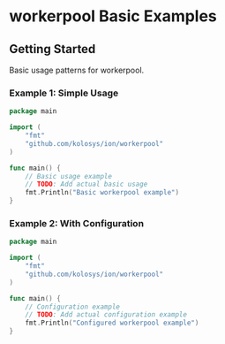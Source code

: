 # workerpool Basic Examples

## Getting Started

Basic usage patterns for workerpool.

### Example 1: Simple Usage

```go
package main

import (
    "fmt"
    "github.com/kolosys/ion/workerpool"
)

func main() {
    // Basic usage example
    // TODO: Add actual basic usage
    fmt.Println("Basic workerpool example")
}
```

### Example 2: With Configuration

```go
package main

import (
    "fmt"
    "github.com/kolosys/ion/workerpool"
)

func main() {
    // Configuration example
    // TODO: Add actual configuration example
    fmt.Println("Configured workerpool example")
}
```
